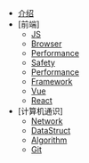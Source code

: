 * [介绍](README.md)
* [前端]
   * [JS](JS/JS-ch.md)
   * [Browser](Browser/gitbook-install.md)
   * [Performance](Performance/performance-ch.md)
   * [Safety](Safety/safety-cn.md)
   * [Performance](Performance/performance-ch.md)
   * [Framework](Framework/framework-zh.md)
   * [Vue](Framework/vue-zh.md)
   * [React](Framework/react-zh.md)
* [计算机通识]
   * [Network](Network/Network-zh.md)
   * [DataStruct](DataStruct/dataStruct-zh.md)
   * [Algorithm](Algorithm/algorithm-ch.md)
   * [Git](Git/git-zh.md)